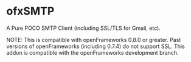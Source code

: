 ofxSMTP
=======

A Pure POCO SMTP Client (including SSL/TLS for Gmail, etc).


NOTE:  This is compatible with openFrameworks 0.8.0 or greater.  Past versions of openFrameworks (including 0.7.4) do not support SSL.  This addon is compatible with the openFrameworks development branch.
